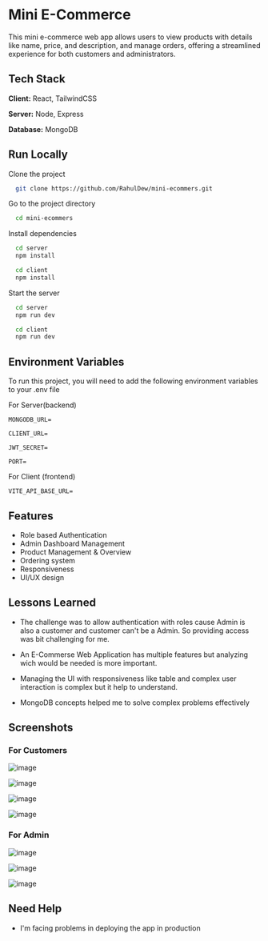 
# Mini E-Commerce

This mini e-commerce web app allows users to view products with details like name, price, and description, and manage orders, offering a streamlined experience for both customers and administrators.




## Tech Stack

**Client:** React, TailwindCSS

**Server:** Node, Express

**Database:** MongoDB


## Run Locally

Clone the project

```bash
  git clone https://github.com/RahulDew/mini-ecommers.git
```

Go to the project directory

```bash
  cd mini-ecommers
```

Install dependencies

```bash
  cd server
  npm install

  cd client
  npm install
```

Start the server

```bash
  cd server
  npm run dev

  cd client
  npm run dev
```



## Environment Variables

To run this project, you will need to add the following environment variables to your .env file

For Server(backend)

`MONGODB_URL=`

`CLIENT_URL=`

`JWT_SECRET=`

`PORT=`

For Client (frontend)

`VITE_API_BASE_URL=`




## Features

- Role based Authentication
- Admin Dashboard Management
- Product Management & Overview
- Ordering system
- Responsiveness
- UI/UX design



## Lessons Learned

- The challenge was to allow authentication with roles cause Admin is also a customer and customer can't be a Admin. So providing access was bit challenging for me.

- An E-Commerse Web Application has multiple features but analyzing wich would be needed is more important.

- Managing the UI with responsiveness like table and complex user interaction is complex but it help to understand.

- MongoDB concepts helped me to solve complex problems effectively



## Screenshots

### For Customers 
![image](https://github.com/user-attachments/assets/75c9e2b8-89f9-407b-bdb3-99f4a97a7b86)

![image](https://github.com/user-attachments/assets/3262c961-9e1c-496d-adb5-a11b56a72598)

![image](https://github.com/user-attachments/assets/9ec8ba62-9c8e-4ce7-ae37-8c71212cb693)

![image](https://github.com/user-attachments/assets/a1a64b22-977a-451c-bf6f-20123a6f9a97)


### For Admin

![image](https://github.com/user-attachments/assets/a4b7c0d4-ed86-4f63-b1e7-bedb0d4f742d)

![image](https://github.com/user-attachments/assets/9b166b1e-3229-4ccc-8458-5e205ea36f0e)

![image](https://github.com/user-attachments/assets/0da3b5d2-a107-4437-9a8a-eca719e6c691)



## Need Help

- I'm facing problems in deploying the app in production 

